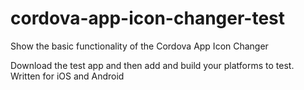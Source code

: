 # cordova-app-icon-changer-test
Show the basic functionality of the Cordova App Icon Changer

Download the test app and then add and build your platforms to test.  Written for iOS and Android